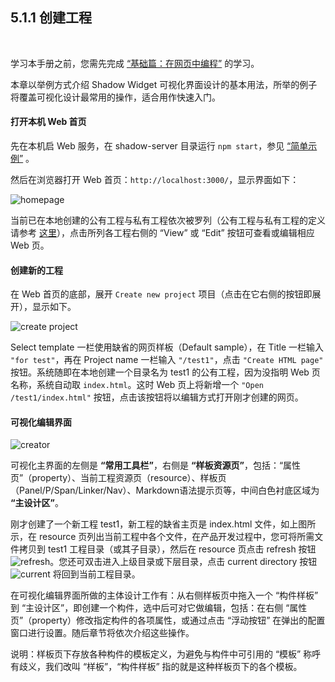 5.1.1 创建工程
-----------

&nbsp;

学习本手册之前，您需先完成 [“基础篇：在网页中编程”](#2.) 的学习。

本章以举例方式介绍 Shadow Widget 可视化界面设计的基本用法，所举的例子将覆盖可视化设计最常用的操作，适合用作快速入门。

#### 打开本机 Web 首页

先在本机启 Web 服务，在 shadow-server 目录运行 `npm start`，参见 [“简单示例”](#1.4.) 。 

然后在浏览器打开 Web 首页：`http://localhost:3000/`，显示界面如下：

![homepage](md/res/homepg.png)

当前已在本地创建的公有工程与私有工程依次被罗列（公有工程与私有工程的定义请参考 [这里](#3.2.1.)），点击所列各工程右侧的 “View” 或 “Edit” 按钮可查看或编辑相应 Web 页。

#### 创建新的工程

在 Web 首页的底部，展开 `Create new project` 项目（点击在它右侧的按钮即展开），显示如下。

![create project](md/res/homepg2.png)

Select template 一栏使用缺省的网页样板（Default sample），在 Title 一栏输入 `"for test"`，再在 Project name 一栏输入 `"/test1"`，点击 `"Create HTML page"` 按钮。系统随即在本地创建一个目录名为 test1 的公有工程，因为没指明 Web 页名称，系统自动取 `index.html`。这时 Web 页上将新增一个 `"Open /test1/index.html"` 按钮，点击该按钮将以编辑方式打开刚才创建的网页。

#### 可视化编辑界面

![creator](md/res/creator.png)

可视化主界面的左侧是 **“常用工具栏”**，右侧是 **“样板资源页”**，包括：“属性页”（property）、当前工程资源页（resource）、样板页（Panel/P/Span/Linker/Nav）、Markdown语法提示页等，中间白色衬底区域为 **“主设计区”**。

刚才创建了一个新工程 test1，新工程的缺省主页是 index.html 文件，如上图所示，在 resource 页列出当前工程中各个文件，在产品开发过程中，您可将所需文件拷贝到 test1 工程目录（或其子目录），然后在 resource 页点击 refresh 按钮 ![refresh](md/res/main_refresh.png)。您还可双击进入上级目录或下层目录，点击 current directory 按钮 ![current](md/res/main_home.png) 将回到当前工程目录。

在可视化编辑界面所做的主体设计工作有：从右侧样板页中拖入一个 “构件样板” 到 “主设计区”，即创建一个构件，选中后可对它做编辑，包括：在右侧 “属性页”（property）修改指定构件的各项属性，或通过点击 “浮动按钮” 在弹出的配置窗口进行设置。随后章节将依次介绍这些操作。

说明：样板页下存放各种构件的模板定义，为避免与构件中可引用的 “模板” 称呼有歧义，我们改叫 “样板”，“构件样板” 指的就是这种样板页下的各个模板。

&nbsp;
